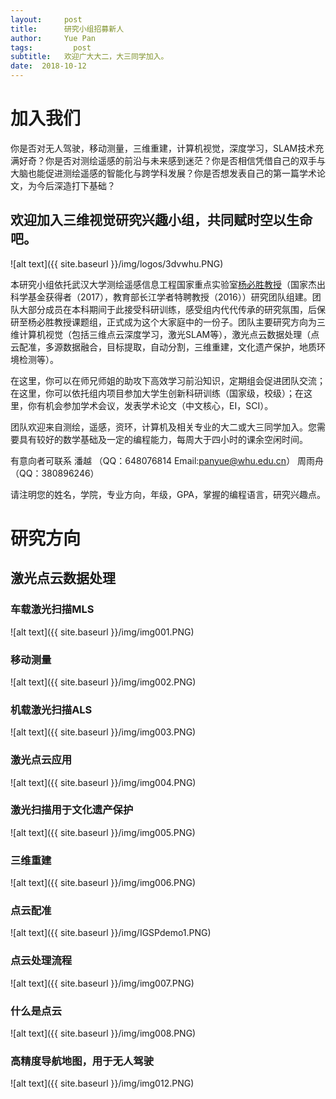 ```yaml
---
layout:     post
title:      研究小组招募新人
author:     Yue Pan
tags: 		  post
subtitle:   欢迎广大大二，大三同学加入。 
date:  2018-10-12 
---
```

<!-- Start Writing Below in Markdown -->
# 加入我们
   你是否对无人驾驶，移动测量，三维重建，计算机视觉，深度学习，SLAM技术充满好奇？你是否对测绘遥感的前沿与未来感到迷茫？你是否相信凭借自己的双手与大脑也能促进测绘遥感的智能化与跨学科发展？你是否想发表自己的第一篇学术论文，为今后深造打下基础？
   
   欢迎加入三维视觉研究兴趣小组，共同赋时空以生命吧。   
---   

![alt text]({{ site.baseurl }}/img/logos/3dvwhu.PNG)

   本研究小组依托武汉大学测绘遥感信息工程国家重点实验室[杨必胜教授](http://3s.whu.edu.cn/ybs/)（国家杰出科学基金获得者（2017），教育部长江学者特聘教授（2016））研究团队组建。团队大部分成员在本科期间于此接受科研训练，感受组内代代传承的研究氛围，后保研至杨必胜教授课题组，正式成为这个大家庭中的一份子。团队主要研究方向为三维计算机视觉（包括三维点云深度学习，激光SLAM等），激光点云数据处理（点云配准，多源数据融合，目标提取，自动分割，三维重建，文化遗产保护，地质环境检测等）。

   在这里，你可以在师兄师姐的助攻下高效学习前沿知识，定期组会促进团队交流；在这里，你可以依托组内项目参加大学生创新科研训练（国家级，校级）；在这里，你有机会参加学术会议，发表学术论文（中文核心，EI，SCI）。
   
   团队欢迎来自测绘，遥感，资环，计算机及相关专业的大二或大三同学加入。您需要具有较好的数学基础及一定的编程能力，每周大于四小时的课余空闲时间。

   有意向者可联系  潘越  （QQ：648076814 Email:panyue@whu.edu.cn）
                 周雨舟 （QQ：380896246）

   请注明您的姓名，学院，专业方向，年级，GPA，掌握的编程语言，研究兴趣点。


# 研究方向


## 激光点云数据处理

### 车载激光扫描MLS
![alt text]({{ site.baseurl }}/img/img001.PNG)

### 移动测量
![alt text]({{ site.baseurl }}/img/img002.PNG)

### 机载激光扫描ALS
![alt text]({{ site.baseurl }}/img/img003.PNG)

### 激光点云应用
![alt text]({{ site.baseurl }}/img/img004.PNG)

### 激光扫描用于文化遗产保护
![alt text]({{ site.baseurl }}/img/img005.PNG)

### 三维重建
![alt text]({{ site.baseurl }}/img/img006.PNG)

### 点云配准
![alt text]({{ site.baseurl }}/img/IGSPdemo1.PNG)

### 点云处理流程
![alt text]({{ site.baseurl }}/img/img007.PNG)

### 什么是点云
![alt text]({{ site.baseurl }}/img/img008.PNG)

### 高精度导航地图，用于无人驾驶
![alt text]({{ site.baseurl }}/img/img012.PNG)


